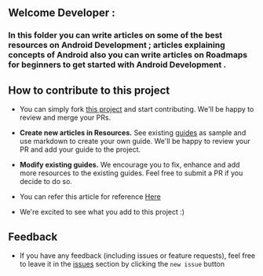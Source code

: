 
## Welcome Developer :

### In this folder you can write articles on some of the best resources on Android Development ; articles explaining concepts of Android also you can write articles on Roadmaps for beginners to get started with Android Development .

## How to contribute to this project

- You can simply fork [this project](https://github.com/oreodroiders/Android-Development/) and start contributing. We'll be happy to review and merge your PRs. 
  
- <b>Create new articles in Resources.</b>
   See existing  [guides](https://github.com/dev-liza/Android-Development/blob/39722811b7e23c52521f3438d741924a446cae11/Native/Resources/setup_env_android.md) as sample and use markdown to create your own guide. We'll be happy to review your PR and add your guide to the project. 
 
- <b>Modify existing guides.</b>
   We encourage you to fix, enhance and add more resources to the existing guides. Feel free to submit a PR if you decide to do so.

- You can refer this article for reference [Here](https://github.com/dev-liza/Android-Development/blob/39722811b7e23c52521f3438d741924a446cae11/Native/Resources/setup_env_android.md)

- We're excited to see what you add to this project :)

## Feedback

- If you have any feedback (including issues or feature requests), feel free to leave it in the [issues](https://github.com/oreodroiders/Android-Development/issues) section by clicking the `new issue` button

